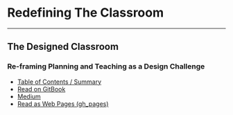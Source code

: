 # Redefining The Classroom
___
## The Designed Classroom
### Re-framing Planning and Teaching as a Design Challenge
- [Table of Contents \/ Summary](SUMMARY.md)
- [Read on GitBook](https://janzeteachesit.gitbooks.io/redefining-the-classroom/content/)
- [Medium](https://medium.com/designed-classroom)
- [Read as Web Pages \(gh_pages\)](https://janzeteachesit.github.io/redefining-the-classroom/)
